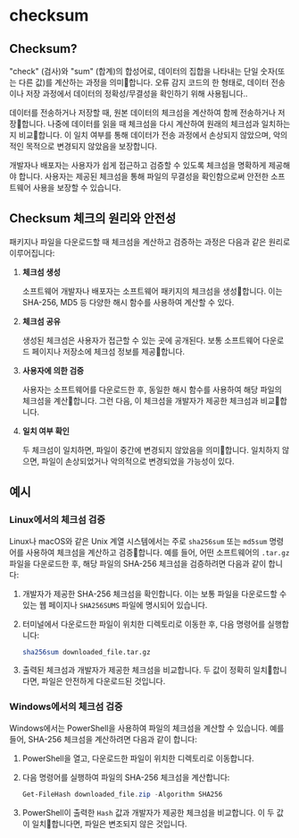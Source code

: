# checksum

## Checksum?

"check" (검사)와 "sum" (합계)의 합성어로, 데이터의 집합을 나타내는 단일 숫자(또는 다른 값)를 계산하는 과정을 의미합니다.
오류 감지 코드의 한 형태로, 데이터 전송이나 저장 과정에서 데이터의 정확성/무결성을 확인하기 위해 사용됩니다..

데이터를 전송하거나 저장할 때, 원본 데이터의 체크섬을 계산하여 함께 전송하거나 저장합니다.
나중에 데이터를 읽을 때 체크섬을 다시 계산하여 원래의 체크섬과 일치하는지 비교합니다.
이 일치 여부를 통해 데이터가 전송 과정에서 손상되지 않았으며, 악의적인 목적으로 변경되지 않았음을 보장합니다.

개발자나 배포자는 사용자가 쉽게 접근하고 검증할 수 있도록 체크섬을 명확하게 제공해야 합니다.
사용자는 제공된 체크섬을 통해 파일의 무결성을 확인함으로써 안전한 소프트웨어 사용을 보장할 수 있습니다.

## Checksum 체크의 원리와 안전성

패키지나 파일을 다운로드할 때 체크섬을 계산하고 검증하는 과정은 다음과 같은 원리로 이루어집니다:

1. **체크섬 생성**

    소프트웨어 개발자나 배포자는 소프트웨어 패키지의 체크섬을 생성합니다.
    이는 SHA-256, MD5 등 다양한 해시 함수를 사용하여 계산할 수 있다.

2. **체크섬 공유**

    생성된 체크섬은 사용자가 접근할 수 있는 곳에 공개된다.
    보통 소프트웨어 다운로드 페이지나 저장소에 체크섬 정보를 제공합니다.

3. **사용자에 의한 검증**

    사용자는 소프트웨어를 다운로드한 후, 동일한 해시 함수를 사용하여 해당 파일의 체크섬을 계산합니다.
    그런 다음, 이 체크섬을 개발자가 제공한 체크섬과 비교합니다.

4. **일치 여부 확인**

    두 체크섬이 일치하면, 파일이 중간에 변경되지 않았음을 의미합니다.
    일치하지 않으면, 파일이 손상되었거나 악의적으로 변경되었을 가능성이 있다.

## 예시

### Linux에서의 체크섬 검증

Linux나 macOS와 같은 Unix 계열 시스템에서는 주로 `sha256sum` 또는 `md5sum` 명령어를 사용하여 체크섬을 계산하고 검증합니다. 예를 들어, 어떤 소프트웨어의 `.tar.gz` 파일을 다운로드한 후, 해당 파일의 SHA-256 체크섬을 검증하려면 다음과 같이 합니다:

1. 개발자가 제공한 SHA-256 체크섬을 확인합니다. 이는 보통 파일을 다운로드할 수 있는 웹 페이지나 `SHA256SUMS` 파일에 명시되어 있습니다.

2. 터미널에서 다운로드한 파일이 위치한 디렉토리로 이동한 후, 다음 명령어를 실행합니다:

    ```bash
    sha256sum downloaded_file.tar.gz
    ```

3. 출력된 체크섬과 개발자가 제공한 체크섬을 비교합니다. 두 값이 정확히 일치합니다면, 파일은 안전하게 다운로드된 것입니다.

### Windows에서의 체크섬 검증

Windows에서는 PowerShell을 사용하여 파일의 체크섬을 계산할 수 있습니다. 예를 들어, SHA-256 체크섬을 계산하려면 다음과 같이 합니다:

1. PowerShell을 열고, 다운로드한 파일이 위치한 디렉토리로 이동합니다.

2. 다음 명령어를 실행하여 파일의 SHA-256 체크섬을 계산합니다:

    ```powershell
    Get-FileHash downloaded_file.zip -Algorithm SHA256
    ```

3. PowerShell이 출력한 `Hash` 값과 개발자가 제공한 체크섬을 비교합니다. 이 두 값이 일치합니다면, 파일은 변조되지 않은 것입니다.
